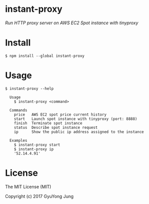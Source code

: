 instant-proxy
=============

*Run HTTP proxy server on AWS EC2 Spot instance with tinyproxy*


Install
=======

```
$ npm install --global instant-proxy
```


Usage 
=====

```
$ instant-proxy --help

  Usage
    $ instant-proxy <command>

  Commands
    price   AWS EC2 spot price current history
    start   Launch spot instance with tinyproxy (port: 8888)
    finish  Terminate spot instance
    status  Describe spot instance request
    ip      Show the public ip address assigned to the instance

  Examples
    $ instant-proxy start
    $ instant-proxy ip
    '52.14.4.91'
```


License
=======

The MIT License (MIT)

Copyright (c) 2017 GyuYong Jung 
